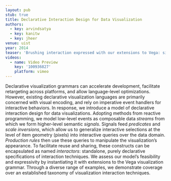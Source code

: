 ```yaml
---
layout: pub
stub: true
title: Declarative Interaction Design for Data Visualization
authors:
  - key: arvindsatya
  - key: kanitw
  - key: jheer
venue: uist
year: 2014
teaser: 'Brushing interaction expressed with our extensions to Vega: signal definitions and usage are in blue, event streams in orange, predicate definition and application in purple, rules in red, and names in green.'
videos:
  - name: Video Preview
    key: '100936827'
    platform: vimeo
---
```

Declarative visualization grammars can accelerate development, facilitate retargeting across platforms, and allow language-level optimizations. However, existing declarative visualization languages are primarily concerned with visual encoding, and rely on imperative event handlers for interactive behaviors. In response, we introduce a model of declarative interaction design for data visualizations. Adopting methods from reactive programming, we model low-level events as composable data <em>streams</em> from which we form higher-level semantic <em>signals</em>. Signals feed <em>predicates</em> and <em>scale inversions</em>, which allow us to generalize interactive selections at the level of item geometry (pixels) into interactive queries over the data domain. <em>Production rules</em> then use these queries to manipulate the visualization’s appearance. To facilitate reuse and sharing, these constructs can be encapsulated as named <em>interactors</em>: standalone, purely declarative specifications of interaction techniques. We assess our model’s feasibility and expressivity by instantiating it with extensions to the Vega visualization grammar. Through a diverse range of examples, we demonstrate coverage over an established taxonomy of visualization interaction techniques.